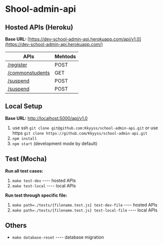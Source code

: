 # Shool-admin-api

## Hosted APIs (Heroku)
**Base URL:** [https://dev-school-admin-api.herokuapp.com/api/v1.0](https://dev-school-admin-api.herokuapp.com/)


| APIs   | Mehtods |
|---------|------------|
|[/register](https://dev-school-admin-api.herokuapp.com/api/v1.0/register) | POST |
| [/commonstudents](https://dev-school-admin-api.herokuapp.com/api/v1.0/commonstudents) | GET |
|[/suspend](https://dev-school-admin-api.herokuapp.com/api/v1.0/suspend)| POST |
| [/suspend](https://dev-school-admin-api.herokuapp.com/api/v1.0/retrievefornotification) | POST |

## Local Setup
**Base URL:** [http://localhost:5000/api/v1.0](https://dev-school-admin-api.herokuapp.com/)
1. use ssh `git clone git@github.com:Kkyyss/school-admin-api.git` or
use https `git clone https://github.com/Kkyyss/school-admin-api.git`
2. `npm install`
3. `npm start` (development mode by default)

## Test (Mocha)
**Run all test cases:**
1. `make test-dev` ---- hosted APIs
2. `make test-local` ---- local APIs

**Run test through specific file:**
1. `make path=./tests/{filename.test.js} test-dev-file` ---- hosted APIs
2. `make path=./tests/{filename.test.js} test-local-file` ---- local APIs

## Others
* `make database-reset` ---- database migration
